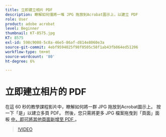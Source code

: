 ```yaml
---
title: 立即建立相片 PDF
description: 瞭解如何僅將一堆 JPG 拖放到Acrobat圖示上，以建立 PDF
role: User
product: adobe acrobat
level: Beginner
thumbnail: KT-8575.jpg
KT: 8575
exl-id: 598c9008-5c8a-46e5-86af-d814e8060e3a
source-git-commit: 4ebf9594025f98f0505c58f1ab43fb864ed51206
workflow-type: tm+mt
source-wordcount: '80'
ht-degree: 6%

---
```


# 立即建立相片的 PDF

在這 60 秒的教學課程影片中，瞭解如何將一群 JPG 拖放到Acrobat圖示上。 按一下「是」以建立多頁 PDF。 然後，您只需將更多 JPG 檔案拖曳到「頁面」面板 [ 中，即可將其他頁面新增至 PDF ](https://www.adobe.com/tw/acrobat/online/add-pages-to-pdf.html) 。

>[!VIDEO](https://video.tv.adobe.com/v/336365?quality=12&learn=on&hidetitle=true)
